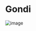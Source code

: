 # Gondi

![image](https://github.com/DevP-ai/Gondi/assets/107491760/a3ee9365-58a5-4504-b000-9b6526acc8c2)



